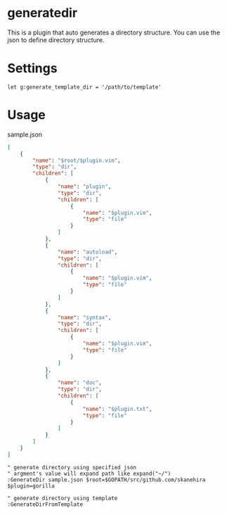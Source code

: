 # generatedir
This is a plugin that auto generates a directory structure.
You can use the json to define directory structure.

# Settings
```vim
let g:generate_template_dir = '/path/to/template'
```

# Usage
sample.json
```json
[
	{
		"name": "$root/$plugin.vim",
		"type": "dir",
		"children": [
			{
				"name": "plugin",
				"type": "dir",
				"children": [
					{
						"name": "$plugin.vim",
						"type": "file"
					}
				]
			},
			{
				"name": "autoload",
				"type": "dir",
				"children": [
					{
						"name": "$plugin.vim",
						"type": "file"
					}
				]
			},
			{
				"name": "syntax",
				"type": "dir",
				"children": [
					{
						"name": "$plugin.vim",
						"type": "file"
					}
				]
			},
			{
				"name": "doc",
				"type": "dir",
				"children": [
					{
						"name": "$plugin.txt",
						"type": "file"
					}
				]
			}
		]
	}
]
```

```vim
" generate directory using specified json
" argment's value will expand path like expand("~/")
:GenerateDir sample.json $root=$GOPATH/src/github.com/skanehira $plugin=gorilla

" generate directory using template
:GenerateDirFromTemplate
```

